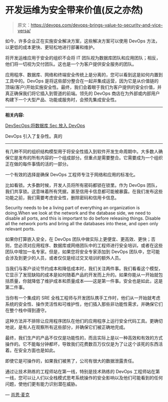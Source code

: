 # 开发运维为安全带来价值(反之亦然)

> 原文：<https://devops.com/devops-brings-value-to-security-and-vice-versa/>

如今，许多企业正在实施安全解决方案，这些解决方案可以使用 DevOps 方法，以更低的成本更快、更轻松地进行部署和维护。

将开发运维应用于安全的组织不会将 IT 团队视为数据库团队和应用团队；相反，他们将一切视为交付团队。这也是一个为客户提供安全服务的团队。

应用程序、数据库、网络和终端安全传统上是分离的，您可以看到这是如何内置到工具中的。DevOps 是将这些部分整合在一起并集成运营，因为它是从价值链的顶端(客户)开始实施安全性。最终，我们会着眼于我们为客户提供的安全价值，并真正确保我们将它插入到管道的前端。领先的 DevOps 商店在为外部或内部用户构建下一个大型产品、功能或服务时，会预先集成安全性。

* * *

**相关内容:**

[DevSecOps:将数据库 Sec 放入 DevOps](https://devops.com/downloads/119797/)

DevOps 引入了复杂性。真的

* * *

有几种不同的组织结构模型用于将安全性插入到软件开发生命周期中。大多数人确保它是发布的所有内容的一个组成部分。但重点是需要整合。它需要成为一个组织正在做的每件事情的活的一部分。

一个有效的选择是确保 DevOps 工程师专注于网络和应用的标准化。

比如看锁。大多数时候，开发人员将所有密码都锁在锁里。作为 DevOps 团队，我们共享锁。这意味着所有凭据，甚至信用卡信息都可能被暴露。在我们发布这些功能之前，我们需要考虑安全性，删除密码和信用卡信息。

Security needs to be a living part of everything an organization is doing.When we look at the network and the database side, we need to disable all ports, and this is important to do before releasing things. Disable all the network ports and bring all the databases into these, and open only relevant ports.

如果你打算嵌入安全，在 DevOps 团队中做实际上更便宜、更高效、更快；否则，您必须对应用程序、数据库或网络团队中的工程师进行安全培训，或者在这些团队中增加一名专家。但是，如果您将安全专家添加到 DevOps 团队中，您可能会涉及到更少的人员，或者仅仅是经过交叉培训的额外人员。

当我们与客户谈论节约成本和降低成本时，我们关注两件事。我们看看这个模型，它显示了发现缺陷的成本是如何随着产品的开发而上升的。如果你能从一开始就包括质量，你就降低了维护成本和质量成本——这是第一件事。安全也是如此，这是第二件事。

当你有一个集成的 SRE 全栈工程师与开发团队携手工作时，他们从一开始就考虑系统的安全性、操作灵活性和可维护性，他们插入那些非功能性需求，并确保它们在整个栈中得到遵守。

这种方法并不排除让应用程序团队在他们的应用程序上运行安全代码工具。更确切地说，是有人在观察所有这些部分，并确保它们被正确地完成。

最终，我们生产的产品不仅仅是功能性的，而且实际上是以一种高效和有效的方式操作的。它不能每分钟都坏，导致我们花费数百万仅仅是为了让这个该死的东西活着。在安全方面也是如此。

即使它是可操作的，如果我们被黑了，公司有很大的数据泄露责任。

通过让技术熟练的工程师站在第一线，特别是技术熟练的 DevOps 工程师站在第一线，您可以让人们以全栈模式思考系统操作的安全影响以及他们可能看到的任何问题，使他们更有能力识别潜在威胁。

— [肖恩·麦克](https://devops.com/author/sean-mack/)